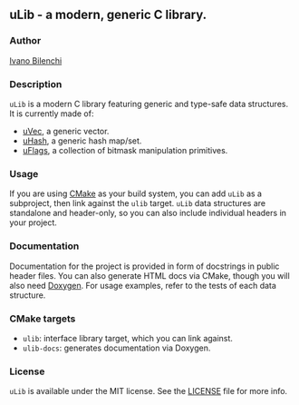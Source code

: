## uLib - a modern, generic C library.

### Author

[Ivano Bilenchi](https://ivanobilenchi.com)

### Description

`uLib` is a modern C library featuring generic and type-safe data structures.
It is currently made of:

- [uVec](https://github.com/IvanoBilenchi/uvec), a generic vector.
- [uHash](https://github.com/IvanoBilenchi/uhash), a generic hash map/set.
- [uFlags](https://github.com/IvanoBilenchi/uflags), a collection of bitmask manipulation primitives.

### Usage

If you are using [CMake](https://cmake.org) as your build system, you can add `uLib` as
a subproject, then link against the `ulib` target. `uLib` data structures are standalone and 
header-only, so you can also include individual headers in your project.

### Documentation

Documentation for the project is provided in form of docstrings in public header files.
You can also generate HTML docs via CMake, though you will also need
[Doxygen](http://www.doxygen.nl). For usage examples, refer to the tests of each data structure.

### CMake targets

- `ulib`: interface library target, which you can link against.
- `ulib-docs`: generates documentation via Doxygen.

### License

`uLib` is available under the MIT license. See the [LICENSE](./LICENSE) file for more info.
